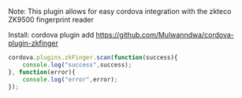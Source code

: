 Note: This plugin allows for easy cordova integration with the zkteco ZK9500 fingerprint reader

Install:
cordova plugin add https://github.com/Mulwanndwa/cordova-plugin-zkfinger

```js
cordova.plugins.zkFinger.scan(function(success){
    console.log("success",success);
}, function(error){
    console.log("error",error);
});

